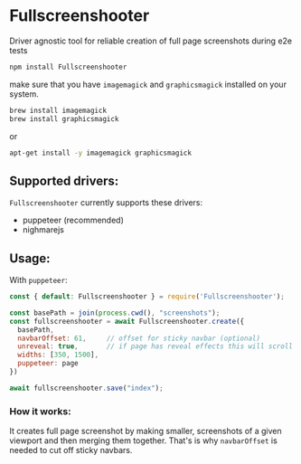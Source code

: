 # Fullscreenshooter
Driver agnostic tool for reliable creation of full page screenshots during e2e tests

```sh
npm install Fullscreenshooter
```

make sure that you have `imagemagick` and `graphicsmagick` installed on your system.

```sh
brew install imagemagick
brew install graphicsmagick
```

or 

```sh
apt-get install -y imagemagick graphicsmagick
```

## Supported drivers: 
`Fullscreenshooter` currently supports these drivers:
- puppeteer (recommended)
- nighmarejs

## Usage:
With `puppeteer`: 

```javascript
const { default: Fullscreenshooter } = require('Fullscreenshooter');

const basePath = join(process.cwd(), "screenshots");
const fullscreenshooter = await Fullscreenshooter.create({
  basePath,
  navbarOffset: 61,     // offset for sticky navbar (optional)
  unreveal: true,       // if page has reveal effects this will scroll it way to the bottom before making screenshots (optional)
  widths: [350, 1500],
  puppeteer: page
})

await fullscreenshooter.save("index");
```

### How it works:
It creates full page screenshot by making smaller, screenshots of a given viewport and then merging them together. That's is why `navbarOffset` is needed to cut off sticky navbars.
